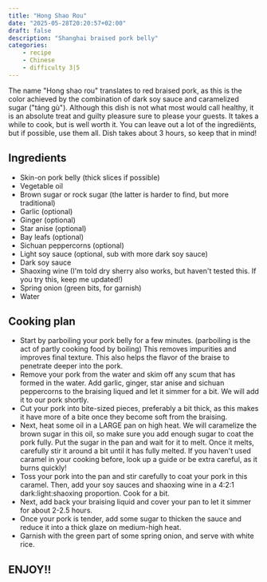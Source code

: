 ```yaml
---
title: "Hong Shao Rou"
date: "2025-05-28T20:20:57+02:00"
draft: false
description: "Shanghai braised pork belly"
categories: 
    - recipe
    - Chinese
    - difficulty 3|5
---
```


The name "Hong shao rou" translates to red braised pork, as this is the color achieved by the combination of dark soy sauce and caramelized sugar ("táng gù"). Although this dish is not what most would call healthy, it is an absolute treat and guilty pleasure sure to please your guests. It takes a while to cook, but is well worth it. You can leave out a lot of the ingrediënts, but if possible, use them all. Dish takes about 3 hours, so keep that in mind!

## Ingredients
- Skin-on pork belly (thick slices if possible)
- Vegetable oil
- Brown sugar or rock sugar (the latter is harder to find, but more traditional)
- Garlic (optional)
- Ginger (optional)
- Star anise (optional)
- Bay leafs (optional)
- Sichuan peppercorns (optional)
- Light soy sauce (optional, sub with more dark soy sauce)
- Dark soy sauce
- Shaoxing wine (I'm told dry sherry also works, but haven't tested this. If you try this, keep me updated!)
- Spring onion (green bits, for garnish)
- Water


## Cooking plan
- Start by parboiling your pork belly for a few minutes. (parboiling is the act of partly cooking food by boiling) This removes impurities and improves final texture. This also helps the flavor of the braise to penetrate deeper into the pork. 
- Remove your pork from the water and skim off any scum that has formed in the water. Add garlic, ginger, star anise and sichuan peppercorns to the braising liqued and let it simmer for a bit. We will add it to our pork shortly. 
- Cut your pork into bite-sized pieces, preferably a bit thick, as this makes it have more of a bite once they become soft from the braising. 
- Next, heat some oil in a LARGE pan on high heat. We will caramelize the brown sugar in this oil, so make sure you add enough sugar to coat the pork fully. Put the sugar in the pan and wait for it to melt. Once it melts, carefully stir it around a bit until it has fully melted. If you haven't used caramel in your cooking before, look up a guide or be extra careful, as it burns quickly!
- Toss your pork into the pan and stir carefully to coat your pork in this caramel. Then, add your soy sauces and shaoxing wine in a 4:2:1 dark:light:shaoxing proportion. Cook for a bit.
- Next, add back your braising liquid and cover your pan to let it simmer for about 2-2.5 hours. 
- Once your pork is tender, add some sugar to thicken the sauce and reduce it into a thick glaze on medium-high heat. 
- Garnish with the green part of some spring onion, and serve with white rice.

## ENJOY!!
